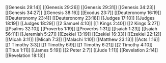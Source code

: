 [[Genesis 29:14]]
[[Genesis 29:26]]
[[Genesis 29:31]]
[[Genesis 34:23]]
[[Genesis 34:27]]
[[Genesis 38:16]]
[[Exodus 23:7]]
[[Deuteronomy 16:19]]
[[Deuteronomy 23:4]]
[[Deuteronomy 23:18]]
[[Judges 17:10]]
[[Judges 18:19]]
[[Judges 18:29]]
[[2 Samuel 4:10]]
[[1 Kings 2:40]]
[[2 Kings 5:27]]
[[Psalms 32:10]]
[[Proverbs 1:19]]
[[Proverbs 1:31]]
[[Isaiah 1:23]]
[[Isaiah 56:11]]
[[Jeremiah 5:27]]
[[Ezekiel 13:19]]
[[Ezekiel 16:33]]
[[Ezekiel 22:12]]
[[Micah 3:11]]
[[Micah 7:3]]
[[Malachi 1:10]]
[[Matthew 23:13]]
[[Acts 1:16]]
[[1 Timothy 3:3]]
[[1 Timothy 6:9]]
[[1 Timothy 6:21]]
[[2 Timothy 4:10]]
[[Titus 1:11]]
[[James 5:19]]
[[2 Peter 2:7]]
[[Jude 1:11]]
[[Revelation 2:14]]
[[Revelation 18:13]]
